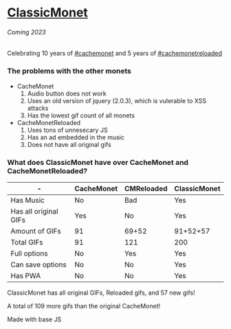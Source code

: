 # [ClassicMonet](https://ThaBluNate.github.io/ClassicMonet/)
###### Coming 2023
Celebrating 10 years of [#cachemonet](http://cachemonet.com) and 5 years of [#cachemonetreloaded](https://github.com/Yihwan/cache-monet-reloaded)

### The problems with the other monets
- CacheMonet
  1. Audio button does not work
  2. Uses an old version of jquery (2.0.3), which is vulerable to XSS attacks
  3. Has the lowest gif count of all monets
- CacheMonetReloaded
  1. Uses tons of unnesecary JS
  2. Has an ad embedded in the music
  3. Does not have all original gifs

### What does ClassicMonet have over CacheMonet and CacheMonetReloaded?
|-|CacheMonet|CMReloaded|ClassicMonet|
|-------------|-------------| -------------|-------------|
|Has Music|No|Bad|Yes|
|Has all original GIFs|Yes|No|Yes|
|Amount of GIFs|91|69+52|91+52+57|
|Total GIFs|91|121|200|
|Full options|No|Yes|Yes|
|Can save options|No|No|Yes|
|Has PWA|No|No|Yes|

ClassicMonet has all original GIFs, Reloaded gifs, and 57 new gifs!

A total of 109 more gifs than the original CacheMonet!

Made with base JS
